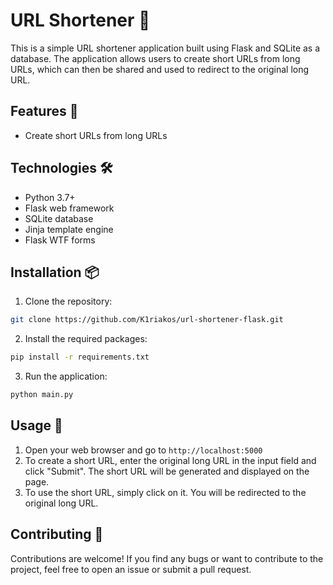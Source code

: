 # URL Shortener 🔗

This is a simple URL shortener application built using Flask and SQLite as a database. The application allows users to create short URLs from long URLs, which can then be shared and used to redirect to the original long URL.

## Features 🚀

- Create short URLs from long URLs

## Technologies 🛠️

- Python 3.7+
- Flask web framework
- SQLite database
- Jinja template engine
- Flask WTF forms

## Installation 📦

1. Clone the repository:

```bash
git clone https://github.com/K1riakos/url-shortener-flask.git
```

2. Install the required packages:

```bash
pip install -r requirements.txt
```

3. Run the application:

```bash
python main.py
```

## Usage 📝

1. Open your web browser and go to `http://localhost:5000`
2. To create a short URL, enter the original long URL in the input field and click "Submit". The short URL will be generated and displayed on the page.
3. To use the short URL, simply click on it. You will be redirected to the original long URL.

## Contributing 🤝

Contributions are welcome! If you find any bugs or want to contribute to the project, feel free to open an issue or submit a pull request.
